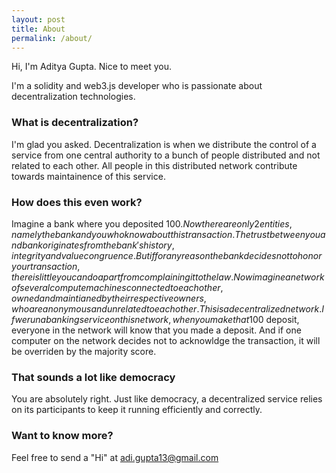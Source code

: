 ```yaml
---
layout: post
title: About
permalink: /about/
---
```


Hi, I'm Aditya Gupta. Nice to meet you.

I'm a solidity and web3.js developer who is passionate about decentralization technologies.

<!-- [here is possible to download the file in PDF][1]

[1]:{{ site.url }}/files/Aditya_Gupta_Resume.pdf -->

### What is decentralization?

I'm glad you asked. Decentralization is when we distribute the control of a service from one central authority to a bunch of people distributed and not related to each other. All people in this distributed network contribute towards maintainence of this service.

### How does this even work?

Imagine a bank where you deposited 100$. Now there are only 2 entities, namely the bank and you who know about this transaction. The trust between you and bank originates from the bank's history, integrity and value congruence. But if for any reason the bank decides not to honor your transaction, there is little you can do apart from complaining it to the law. Now imagine a network of several compute machines connected to each other, owned and maintianed by their respective owners, who are anonymous and unrelated to each other. This is a decentralized network. If we run a banking service on this network, when you make that 100$ deposit, everyone in the network will know that you made a deposit. And if one computer on the network decides not to acknowldge the transaction, it will be overriden by the majority score.

### That sounds a lot like democracy

You are absolutely right. Just like democracy, a decentralized service relies on its participants to keep it running efficiently and correctly.

### Want to know more?

Feel free to send a "Hi" at [adi.gupta13@gmail.com](mailto:adi.gupta13@gmail.com)

<!-- <a class="github-button" href="https://github.com/sharu725/krishna" data-style="mega" data-count-href="/sharu725/krishna/stargazers" data-count-api="/repos/sharu725/krishna#stargazers_count" data-count-aria-label="# stargazers on GitHub" aria-label="Star sharu725/krishna on GitHub">Star</a>
<script async defer src="https://buttons.github.io/buttons.js"></script> -->
